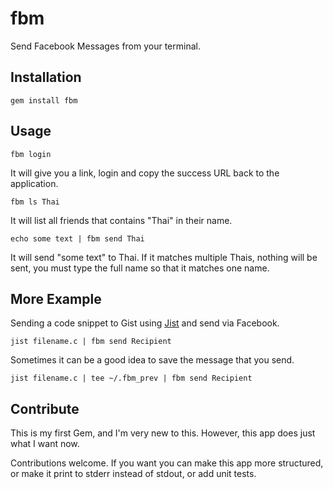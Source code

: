 fbm
===

Send Facebook Messages from your terminal.


Installation
------------

    gem install fbm


Usage
-----

    fbm login

It will give you a link, login and copy the success URL back to the application.

    fbm ls Thai

It will list all friends that contains "Thai" in their name.

    echo some text | fbm send Thai

It will send "some text" to Thai. If it matches multiple Thais, nothing will be sent, you must type the full name so that
it matches one name.


More Example
------------

Sending a code snippet to Gist using [Jist](https://github.com/ConradIrwin/jist) and send via Facebook.

    jist filename.c | fbm send Recipient

Sometimes it can be a good idea to save the message that you send.

    jist filename.c | tee ~/.fbm_prev | fbm send Recipient

Contribute
----------
This is my first Gem, and I'm very new to this. However, this app does just what I want now.

Contributions welcome. If you want you can make this app more structured, or make it print to stderr instead of stdout, or add unit tests.



